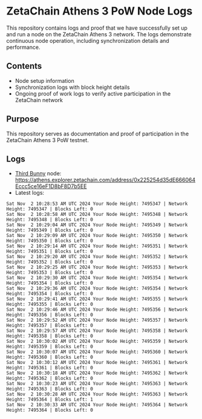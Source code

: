 # ZetaChain Athens 3 PoW Node Logs
This repository contains logs and proof that we have successfully set up and run a node on the ZetaChain Athens 3 network. The logs demonstrate continuous node operation, including synchronization details and performance.

## Contents
- Node setup information
- Synchronization logs with block height details
- Ongoing proof of work logs to verify active participation in the ZetaChain network

## Purpose
This repository serves as documentation and proof of participation in the ZetaChain Athens 3 PoW testnet.

## Logs

- [Third Bunny](https://thirdbunny.xyz/) node: https://athens.explorer.zetachain.com/address/0x225254d35dE666064Eccc5ce16eF1D8bF8D7b5EE
- Latest logs:
```
Sat Nov  2 10:28:53 AM UTC 2024 Your Node Height: 7495347 | Network Height: 7495347 | Blocks Left: 0
Sat Nov  2 10:28:58 AM UTC 2024 Your Node Height: 7495348 | Network Height: 7495348 | Blocks Left: 0
Sat Nov  2 10:29:04 AM UTC 2024 Your Node Height: 7495349 | Network Height: 7495349 | Blocks Left: 0
Sat Nov  2 10:29:09 AM UTC 2024 Your Node Height: 7495350 | Network Height: 7495350 | Blocks Left: 0
Sat Nov  2 10:29:14 AM UTC 2024 Your Node Height: 7495351 | Network Height: 7495351 | Blocks Left: 0
Sat Nov  2 10:29:20 AM UTC 2024 Your Node Height: 7495352 | Network Height: 7495352 | Blocks Left: 0
Sat Nov  2 10:29:25 AM UTC 2024 Your Node Height: 7495353 | Network Height: 7495353 | Blocks Left: 0
Sat Nov  2 10:29:30 AM UTC 2024 Your Node Height: 7495354 | Network Height: 7495354 | Blocks Left: 0
Sat Nov  2 10:29:36 AM UTC 2024 Your Node Height: 7495354 | Network Height: 7495354 | Blocks Left: 0
Sat Nov  2 10:29:41 AM UTC 2024 Your Node Height: 7495355 | Network Height: 7495355 | Blocks Left: 0
Sat Nov  2 10:29:46 AM UTC 2024 Your Node Height: 7495356 | Network Height: 7495356 | Blocks Left: 0
Sat Nov  2 10:29:52 AM UTC 2024 Your Node Height: 7495357 | Network Height: 7495357 | Blocks Left: 0
Sat Nov  2 10:29:57 AM UTC 2024 Your Node Height: 7495358 | Network Height: 7495358 | Blocks Left: 0
Sat Nov  2 10:30:02 AM UTC 2024 Your Node Height: 7495359 | Network Height: 7495359 | Blocks Left: 0
Sat Nov  2 10:30:07 AM UTC 2024 Your Node Height: 7495360 | Network Height: 7495360 | Blocks Left: 0
Sat Nov  2 10:30:12 AM UTC 2024 Your Node Height: 7495361 | Network Height: 7495361 | Blocks Left: 0
Sat Nov  2 10:30:18 AM UTC 2024 Your Node Height: 7495362 | Network Height: 7495362 | Blocks Left: 0
Sat Nov  2 10:30:23 AM UTC 2024 Your Node Height: 7495363 | Network Height: 7495363 | Blocks Left: 0
Sat Nov  2 10:30:28 AM UTC 2024 Your Node Height: 7495363 | Network Height: 7495364 | Blocks Left: 1
Sat Nov  2 10:30:33 AM UTC 2024 Your Node Height: 7495364 | Network Height: 7495364 | Blocks Left: 0
```
